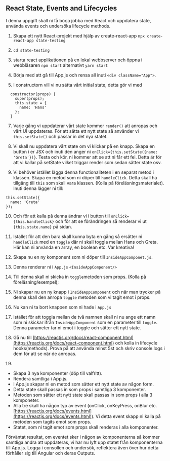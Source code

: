 ## React State, Events and Lifecycles

I denna uppgift skall ni få börja jobba med React och uppdatera state, använda events och undersöka lifecycle methods.

1. Skapa ett nytt React-projekt med hjälp av create-react-app ```npx create-react-app state-testing```

1. ```cd state-testing```

1. starta react applikationen på en lokal webbserver och öppna i webbläsaren ```npm start``` alternativt ```yarn start```

1. Börja med att gå till App.js och rensa all inuti ```<div className="App">```.

1. I constructorn vill vi nu sätta vårt initial state, detta gör vi med
```
  constructor(props) {
    super(props);
    this.state = {
      name: 'Hans'
    };
  }
```

7. Varje gång vi uppdaterar vårt state kommer ```render()``` att anropas och vårt UI uppdateras. För att sätta ett nytt state så använder vi ```this.setState()``` och passar in det nya statet.

8. Vi skall nu uppdatera vårt state om vi klickar på en knapp. Skapa en button i er JSX och inuti den anger ni ```onClick={this.setState({name: 'Greta'})}```. Testa och kör, ni kommer att se att ni får ett fel. Detta är för att vi kallar på setState vilket triggar render som sedan sätter state osv.

9. Vi behöver istället lägga denna functionaliteten i en separat metod i klassen. Skapa en metod som ni döper till ```handleClick```. Detta skall ha tillgång till ```this``` som skall vara klassen. (Kolla på föreläsningsmaterialet). Inuti denna lägger ni till:
```
this.setState({
  name: 'Greta'
});
```

10. Och för att kalla på denna ändrar vi i button till ```onClick={this.handleClick}``` och för att se förändringen så renderar vi ut ```{this.state.name}``` på sidan.

11. Istället för att den bara skall kunna byta en gång så ersätter ni ```handleClick``` med en ```toggle``` där ni skall toggla mellan Hans och Greta. Här kan ni använda en array, en boolean etc. Var kreativa!

12. Skapa nu en ny komponent som ni döper till ```InsideAppComponet.js```.

13. Denna renderar ni i ```App.js``` ```<InsideAppComponent/>```

13. Till denna skall ni skicka in ```toggle```metoden som props. (Kolla på föreläsning/exempel);

14. Ni skapar nu en ny knapp i ```InsideAppComponent``` och när man trycker på denna skall den anropa ```toggle``` metoden som vi tagit emot i props.

15. Nu kan ni ta bort knappen som ni hade i ```App.js```

16. Istället för att toggla mellan de två namnen skall ni nu ange ett namn som ni skickar ifrån ```InsideAppComponent``` som en parameter till ```toggle```. Denna parameter tar ni emot i toggle och sätter ett nytt state.

17. Gå nu till [https://reactjs.org/docs/react-component.html](https://reactjs.org/docs/react-component.html) och kolla in lifecycle hooks(methods). Prova på att använda minst 5st och skriv console.logs i dem för att se när de anropas.

18.
* Skapa 3 nya komponenter (döp till valfritt).
* Rendera samtliga i App.js.
* I App.js skapar ni en metod som sätter ett nytt state av någon form.
* Detta state skall passas in som props i samtliga 3 komponenter.
* Metoden som sätter ett nytt state skall passas in som props i alla 3 komponeter.
* Alla tre skall ha någon typ av event (onClick, onKeyPress, onBlur etc. [https://reactjs.org/docs/events.html](https://reactjs.org/docs/events.html)). Vi detta event skapp ni kalla på metoden som tagits emot som props.
* Statet, som ni tagit emot som props skall renderas i alla komponenter.

Förväntat resultat, om eventet sker i någon av komponenterna så kommer samtliga andra att uppdateras, vi har nu lyft upp statet från komponenterna till App.js. Logga i consollen och undersök, reflektera även över hur detta förhåller sig till Angular och deras Outputs.
